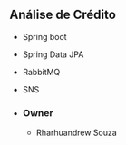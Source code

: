 ## Análise de Crédito

* Spring boot
* Spring Data JPA
* RabbitMQ
* SNS

* ### Owner
  * Rharhuandrew Souza   
